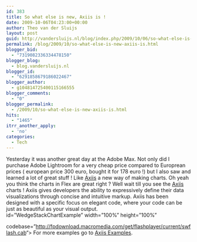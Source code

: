 ```yaml
---
id: 383
title: So what else is new, Axiis is !
date: 2009-10-06T04:23:00+00:00
author: Theo van der Sluijs
layout: post
guid: http://vandersluijs.nl/blog/index.php/2009/10/06/so-what-else-is-new-axiis-is/
permalink: /blog/2009/10/so-what-else-is-new-axiis-is.html
blogger_bid:
  - "7319082336334478150"
blogger_blog:
  - blog.vandersluijs.nl
blogger_id:
  - "6291858679186022467"
blogger_author:
  - g104814725400115166555
blogger_comments:
  - "0"
blogger_permalink:
  - /2009/10/so-what-else-is-new-axiis-is.html
hits:
  - "1465"
itrr_another_apply:
  - 'no'
categories:
  - Tech
---
```

Yesterday it was another great day at the Adobe Max. Not only did I purchase Adobe Lightroom for a very cheap price compared to Europrean prices ( european price 300 euro, bought it for 178 euro !) but I also saw and learned a lot of great stuff ! Like <a title="Axiis : Data Visualization Framework" href="http://www.axiis.org/" target="_blank">Axiis</a> a new way of making charts. Oh yeah you think the charts in Flex are great right ? Well wait till you see the <a title="Axiis : Data Visualization Framework" href="http://www.axiis.org/" target="_blank">Axiis</a> charts ! <a name="more"></a> Axiis gives developers the ability to expressively define their data visualizations through concise and intuitive markup. Axiis has been designed with a specific focus on elegant code, where your code can be just as beautiful as your visual output.               
id=&#8221;WedgeStackChartExample&#8221; width=&#8221;100%&#8221; height=&#8221;100%&#8221;

codebase=&#8221;<http://fpdownload.macromedia.com/get/flashplayer/current/swflash.cab>&#8220;> For more examples go to <a href="http://www.axiis.org/examples.html" target="_blank">Axiis Examples</a>.